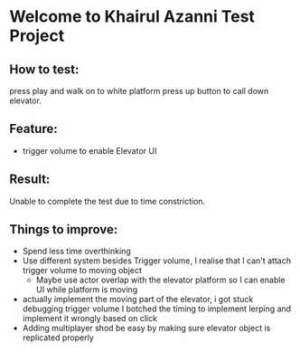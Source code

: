 # Welcome to Khairul Azanni Test Project

How to test:
-
press play and walk on to white platform press up button to call down elevator.

Feature:
- 
- trigger volume to enable Elevator UI

Result: 
-
Unable to complete the test due to time constriction.

Things to improve:
- 
- Spend less time overthinking
- Use different system besides Trigger volume, I realise that I can't attach trigger volume to moving object
  - Maybe use actor overlap with the elevator platform so I can enable UI while platform is moving
- actually implement the moving part of the elevator, i got stuck debugging trigger volume I botched the timing to implement lerping and implement it wrongly based on click
- Adding multiplayer shod be easy by making sure elevator object is replicated properly